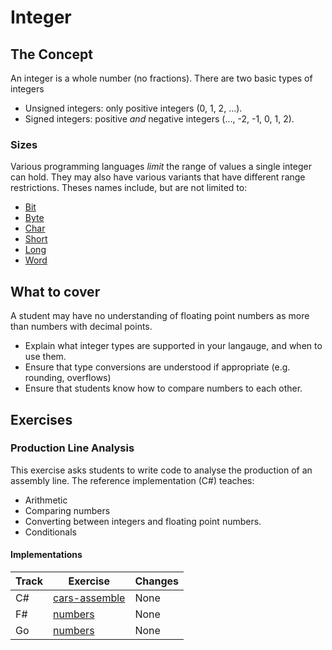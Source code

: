 # Integer

## The Concept

An integer is a whole number (no fractions). There are two basic types of integers

- Unsigned integers: only positive integers (0, 1, 2, ...).
- Signed integers: positive _and_ negative integers (..., -2, -1, 0, 1, 2).

### Sizes

Various programming languages _limit_ the range of values a single integer can hold. They may also have various variants that have different range restrictions. Theses names include, but are not limited to:

- [Bit][type-bit]
- [Byte][type-byte]
- [Char][type-char]
- [Short][type-short]
- [Long][type-long]
- [Word][type-word]

## What to cover

A student may have no understanding of floating point numbers as more than numbers with decimal points.

- Explain what integer types are supported in your langauge, and when to use them.
- Ensure that type conversions are understood if appropriate (e.g. rounding, overflows)
- Ensure that students know how to compare numbers to each other.

## Exercises

### Production Line Analysis

This exercise asks students to write code to analyse the production of an assembly line. The reference implementation (C#) teaches:

- Arithmetic
- Comparing numbers
- Converting between integers and floating point numbers.
- Conditionals

#### Implementations

| Track | Exercise                                               | Changes |
| ----- | ------------------------------------------------------ | ------- |
| C#    | [cars-assemble][implementation-csharp-production-line] | None    |
| F#    | [numbers][implementation-fsharp-production-line]       | None    |
| Go    | [numbers][implementation-go-production-line]           | None    |

[type-bit]: ./bit.md
[type-byte]: ./byte.md
[type-char]: ./char.md
[type-long]: ./long.md
[type-short]: ./short.md
[type-word]: ./word.md
[implementation-csharp-production-line]: ../../languages/csharp/exercises/concept/cars-assemble/.docs/introduction.md
[implementation-fsharp-production-line]: ../../languages/fsharp/exercises/concept/numbers/.docs/introduction.md
[implementation-go-production-line]: ../../languages/go/exercises/concept/numbers/.docs/introduction.md
